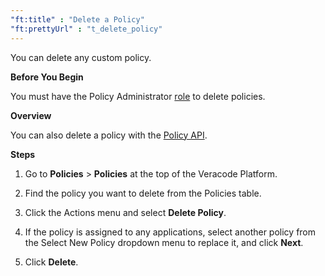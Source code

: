```yaml
---
"ft:title" : "Delete a Policy"
"ft:prettyUrl" : "t_delete_policy"
---
```

You can delete any custom policy.

<p font-size="13pt"><b>Before You Begin</b></p>

You must have the Policy Administrator [role](https://docs.veracode.com/r/c_role_permissions) to delete policies.

<p font-size="13pt"><b>Overview</b></p>

You can also delete a policy with the [Policy API](https://docs.veracode.com/r/c_policy_rest_api).

<p font-size="13pt"><b>Steps</b></p>

1.  Go to **Policies** \> **Policies** at the top of the Veracode Platform.

2.  Find the policy you want to delete from the Policies table.

3.  Click the Actions menu and select **Delete Policy**.

4.  If the policy is assigned to any applications, select another policy from the Select New Policy dropdown menu to replace it, and click **Next**.

5.  Click **Delete**.
